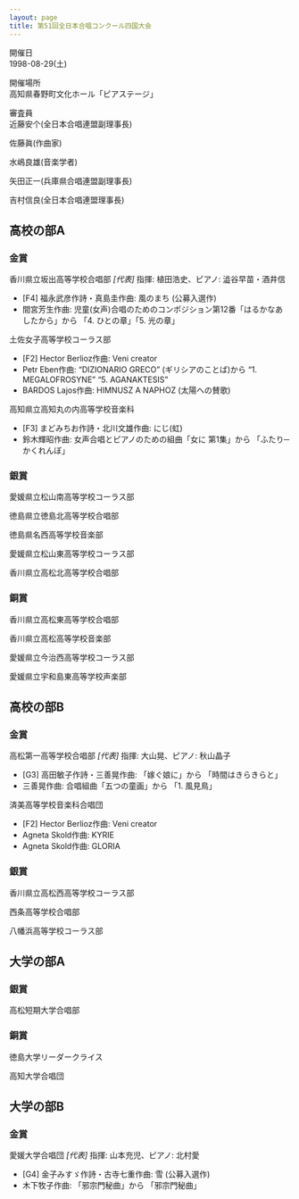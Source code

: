 ```yaml
---
layout: page
title: 第51回全日本合唱コンクール四国大会
---
```

開催日  
1998-08-29(土)

開催場所  
高知県春野町文化ホール「ピアステージ」

審査員  
近藤安个(全日本合唱連盟副理事長)

佐藤眞(作曲家)

水嶋良雄(音楽学者)

矢田正一(兵庫県合唱連盟副理事長)

吉村信良(全日本合唱連盟理事長)

高校の部A
---------

### 金賞

<span class="choir-name">香川県立坂出高等学校合唱部</span> *\[代表\]*
指揮: 植田浩史、ピアノ: 澁谷早苗・酒井信

-   \[F4\] 福永武彦作詩・真島圭作曲: 風のまち (公募入選作)
-   間宮芳生作曲: 児童(女声)合唱のためのコンポジション第12番「はるかなあしたから」から 「4. ひとの章」「5. 光の章」

<span class="choir-name">土佐女子高等学校コーラス部</span>

-   \[F2\] Hector Berlioz作曲: Veni creator
-   Petr Eben作曲: “DIZIONARIO GRECO” (ギリシアのことば)から “1. MEGALOFROSYNE” “5.
    AGANAKTESIS”
-   BARDOS Lajos作曲: HIMNUSZ A NAPHOZ (太陽への賛歌)

<span class="choir-name">高知県立高知丸の内高等学校音楽科</span>

-   \[F3\] まどみちお作詩・北川文雄作曲: にじ(虹)
-   鈴木輝昭作曲: 女声合唱とピアノのための組曲「女に 第1集」から 「ふたり─かくれんぼ」

### 銀賞

<span class="choir-name">愛媛県立松山南高等学校コーラス部</span>

<span class="choir-name">徳島県立徳島北高等学校合唱部</span>

<span class="choir-name">徳島県名西高等学校音楽部</span>

<span class="choir-name">愛媛県立松山東高等学校コーラス部</span>

<span class="choir-name">香川県立高松北高等学校合唱部</span>

### 銅賞

<span class="choir-name">香川県立高松東高等学校合唱部</span>

<span class="choir-name">香川県立高松高等学校音楽部</span>

<span class="choir-name">愛媛県立今治西高等学校コーラス部</span>

<span class="choir-name">愛媛県立宇和島東高等学校声楽部</span>

高校の部B
---------

### 金賞

<span class="choir-name">高松第一高等学校合唱部</span> *\[代表\]*
指揮: 大山晃、ピアノ: 秋山晶子

-   \[G3\] 高田敏子作詩・三善晃作曲: 「嫁ぐ娘に」から 「時間はきらきらと」
-   三善晃作曲: 合唱組曲「五つの童画」から 「1. 風見鳥」

<span class="choir-name">済美高等学校音楽科合唱団</span>

-   \[F2\] Hector Berlioz作曲: Veni creator
-   Agneta Skold作曲: KYRIE
-   Agneta Skold作曲: GLORIA

### 銀賞

<span class="choir-name">香川県立高松西高等学校コーラス部</span>

<span class="choir-name">西条高等学校合唱部</span>

<span class="choir-name">八幡浜高等学校コーラス部</span>

大学の部A
---------

### 銀賞

<span class="choir-name">高松短期大学合唱部</span>

### 銅賞

<span class="choir-name">徳島大学リーダークライス</span>

<span class="choir-name">高知大学合唱団</span>

大学の部B
---------

### 金賞

<span class="choir-name">愛媛大学合唱団</span> *\[代表\]*
指揮: 山本充児、ピアノ: 北村愛

-   \[G4\] 金子みすゞ作詩・古寺七重作曲: 雪 (公募入選作)
-   木下牧子作曲: 「邪宗門秘曲」から 「邪宗門秘曲」
